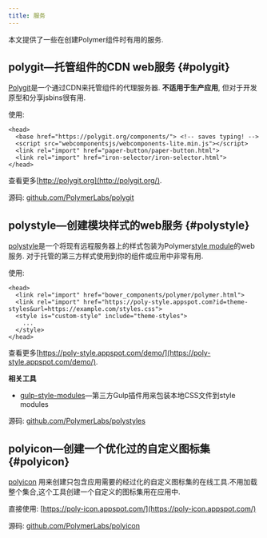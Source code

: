 ```yaml
---
title: 服务
---
```


<!-- toc --> 

本文提供了一些在创建Polymer组件时有用的服务. 

## <b>polygit</b>—托管组件的CDN web服务 {#polygit}

[Polygit](http://polygit.org/)是一个通过CDN来托管组件的代理服务器. **不适用于生产应用**, 但对于开发原型和分享jsbins很有用.

使用:

```
<head>
  <base href="https://polygit.org/components/"> <!-- saves typing! -->
  <script src="webcomponentsjs/webcomponents-lite.min.js"></script>
  <link rel="import" href="paper-button/paper-button.html">
  <link rel="import" href="iron-selector/iron-selector.html">
</head>
```

查看更多[http://polygit.org](http://polygit.org/).

源码: [github.com/PolymerLabs/polygit](https://github.com/PolymerLabs/polygit)

## <b>polystyle</b>—创建模块样式的web服务 {#polystyle}

[polystyle](https://poly-style.appspot.com/demo/)是一个将现有远程服务器上的样式包装为Polymer[style module](/1.0/docs/devguide/styling#style-modules)的web服务. 对于托管的第三方样式使用到你的组件或应用中非常有用.

使用:

```
<head>
  <link rel="import" href="bower_components/polymer/polymer.html">
  <link rel="import" href="https://poly-style.appspot.com?id=theme-styles&url=https://example.com/styles.css">
  <style is="custom-style" include="theme-styles">
    ...
  </style>
</head>
```

查看更多[https://poly-style.appspot.com/demo/](https://poly-style.appspot.com/demo/).

**相关工具**

- [gulp-style-modules](https://github.com/MaKleSoft/gulp-style-modules)—第三方Gulp插件用来包装本地CSS文件到style modules

源码: [github.com/PolymerLabs/polystyles](https://github.com/PolymerLabs/polystyles)

## <b>polyicon</b>—创建一个优化过的自定义图标集 {#polyicon}

[polyicon](https://github.com/PolymerLabs/polyicon) 用来创建只包含应用需要的经过化的自定义图标集的在线工具.不用加载整个集合,这个工具创建一个自定义的图标集用在应用中.

直接使用: [https://poly-icon.appspot.com/](https://poly-icon.appspot.com/)

源码: [github.com/PolymerLabs/polyicon](https://github.com/PolymerLabs/polyicon)
